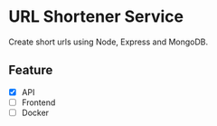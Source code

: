 # URL Shortener Service
Create short urls using Node, Express and MongoDB.

## Feature
- [x] API
- [ ] Frontend
- [ ] Docker
